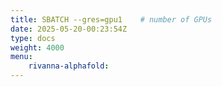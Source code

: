 ```yaml
---
title: SBATCH --gres=gpu1    # number of GPUs
date: 2025-05-20-00:23:54Z
type: docs 
weight: 4000
menu: 
    rivanna-alphafold:
---
```



